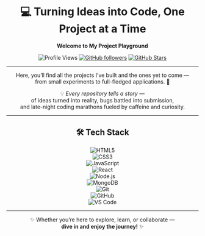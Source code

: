 <div align="center">

# 💻 Turning Ideas into Code, One Project at a Time  
**Welcome to My Project Playground**  

![Profile Views](https://komarev.com/ghpvc/?username=Harsh7054&label=Profile%20Views&color=0e75b6&style=flat)
[![GitHub followers](https://img.shields.io/github/followers/Harsh7054?label=Followers&style=social)](https://github.com/Harsh7054)
[![GitHub Stars](https://img.shields.io/github/stars/Harsh7054?label=Stars&style=social)](https://github.com/Harsh7054?tab=repositories)

---

Here, you’ll find all the projects I’ve built and the ones yet to come —  
from small experiments to full-fledged applications. 🚀  

💡 *Every repository tells a story* —  
of ideas turned into reality, bugs battled into submission,  
and late-night coding marathons fueled by caffeine and curiosity.  

---

## 🛠 Tech Stack  

![HTML5](https://img.shields.io/badge/-HTML5-E34F26?style=for-the-badge&logo=html5&logoColor=white)  
![CSS3](https://img.shields.io/badge/-CSS3-1572B6?style=for-the-badge&logo=css3&logoColor=white)  
![JavaScript](https://img.shields.io/badge/-JavaScript-F7DF1E?style=for-the-badge&logo=javascript&logoColor=black)  
![React](https://img.shields.io/badge/-React-61DAFB?style=for-the-badge&logo=react&logoColor=black)  
![Node.js](https://img.shields.io/badge/-Node.js-339933?style=for-the-badge&logo=node.js&logoColor=white)  
![MongoDB](https://img.shields.io/badge/-MongoDB-47A248?style=for-the-badge&logo=mongodb&logoColor=white)  
![Git](https://img.shields.io/badge/-Git-F05032?style=for-the-badge&logo=git&logoColor=white)  
![GitHub](https://img.shields.io/badge/-GitHub-181717?style=for-the-badge&logo=github&logoColor=white)  
![VS Code](https://img.shields.io/badge/-VS%20Code-007ACC?style=for-the-badge&logo=visual-studio-code&logoColor=white)  

---

✨ Whether you’re here to explore, learn, or collaborate —  
**dive in and enjoy the journey!** ✨  

</div>
